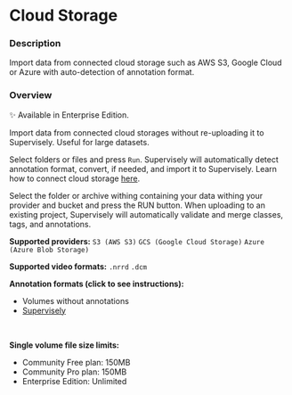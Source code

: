 # Cloud Storage

### Description

Import data from connected cloud storage such as AWS S3, Google Cloud or Azure with auto-detection of annotation format.

### Overview

✨ Available in Enterprise Edition.

Import data from connected cloud storages without re-uploading it to Supervisely. Useful for large datasets.

Select folders or files and press `Run`. Supervisely will automatically detect annotation format, convert, if needed, and import it to Supervisely. Learn how to connect cloud storage [here](https://docs.supervisely.com/enterprise-edition/advanced-tuning/s3).

Select the folder or archive withing containing your data withing your provider and bucket and press the RUN button.
When uploading to an existing project, Supervisely will automatically validate and merge classes, tags, and annotations.

**Supported providers:** `S3 (AWS S3)` `GCS (Google Cloud Storage)` `Azure (Azure Blob Storage)`

**Supported video formats:** `.nrrd` `.dcm`

**Annotation formats (click to see instructions):**

- Volumes without annotations
- [Supervisely]()

<br>

**Single volume file size limits:**

- Community Free plan: 150MB
- Community Pro plan: 150MB
- Enterprise Edition: Unlimited
